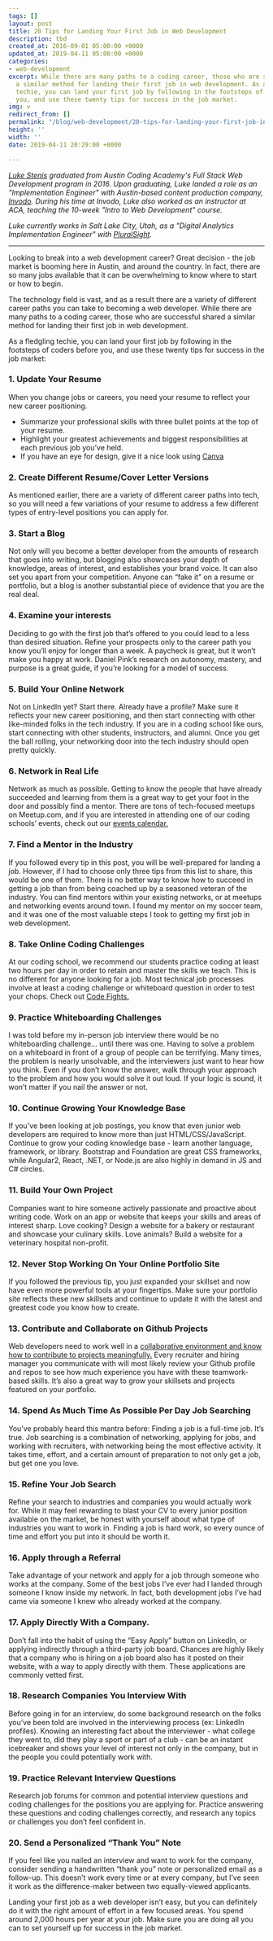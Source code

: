```yaml
---
tags: []
layout: post
title: 20 Tips for Landing Your First Job in Web Development
description: tbd
created_at: 2016-09-01 05:00:00 +0000
updated_at: 2019-04-11 05:00:00 +0000
categories:
- web-development
excerpt: While there are many paths to a coding career, those who are successful shared
  a similar method for landing their first job in web development. As a fledgling
  techie, you can land your first job by following in the footsteps of coders before
  you, and use these twenty tips for success in the job market.
img: v
redirect_from: []
permalink: "/blog/web-development/20-tips-for-landing-your-first-job-in-web-development"
height: ''
width: ''
date: 2019-04-11 20:29:00 +0000

---
```

[_Luke Stenis_](https://www.linkedin.com/in/ethanstenis/) _graduated from Austin Coding Academy's Full Stack Web Development program in 2016. Upon graduating, Luke landed a role as an "Implementation Engineer" with Austin-based content production company,_ [_Invodo_](https://www.invodo.com/)_. During his time at Invodo, Luke also worked as an instructor at ACA, teaching the 10-week "Intro to Web Development" course._

_Luke currently works in Salt Lake City, Utah, as a "Digital Analytics Implementation Engineer" with_ [_PluralSight_](https://www.pluralsight.com/)_._

***

Looking to break into a web development career? Great decision - the job market is booming here in Austin, and around the country. In fact, there are so many jobs available that it can be overwhelming to know where to start or how to begin.

The technology field is vast, and as a result there are a variety of different career paths you can take to becoming a web developer. While there are many paths to a coding career, those who are successful shared a similar method for landing their first job in web development.

As a fledgling techie, you can land your first job by following in the footsteps of coders before you, and use these twenty tips for success in the job market:

### 1. Update Your Resume

When you change jobs or careers, you need your resume to reflect your new career positioning.

* Summarize your professional skills with three bullet points at the top of your resume.
* Highlight your greatest achievements and biggest responsibilities at each previous job you’ve held.
* If you have an eye for design, give it a nice look using [Canva](https://www.canva.com/)

### 2. Create Different Resume/Cover Letter Versions

As mentioned earlier, there are a variety of different career paths into tech, so you will need a few variations of your resume to address a few different types of entry-level positions you can apply for.

### 3. Start a Blog

Not only will you become a better developer from the amounts of research that goes into writing, but blogging also showcases your depth of knowledge, areas of interest, and establishes your brand voice. It can also set you apart from your competition. Anyone can “fake it” on a resume or portfolio, but a blog is another substantial piece of evidence that you are the real deal.

### 4. Examine your interests

Deciding to go with the first job that’s offered to you could lead to a less than desired situation. Refine your prospects only to the career path you know you’ll enjoy for longer than a week. A paycheck is great, but it won’t make you happy at work. Daniel Pink’s research on autonomy, mastery, and purpose is a great guide, if you’re looking for a model of success.

### 5. Build Your Online Network

Not on LinkedIn yet? Start there. Already have a profile? Make sure it reflects your new career positioning, and then start connecting with other like-minded folks in the tech industry. If you are in a coding school like ours, start connecting with other students, instructors, and alumni. Once you get the ball rolling, your networking door into the tech industry should open pretty quickly.

### 6. Network in Real Life

Network as much as possible. Getting to know the people that have already succeeded and learning from them is a great way to get your foot in the door and possibly find a mentor. There are tons of tech-focused meetups on Meetup.com, and if you are interested in attending one of our coding schools’ events, check out our [events calendar.](https://austincodingacademy.com/calendar)

### 7. Find a Mentor in the Industry

If you followed every tip in this post, you will be well-prepared for landing a job. However, if I had to choose only three tips from this list to share, this would be one of them. There is no better way to know how to succeed in getting a job than from being coached up by a seasoned veteran of the industry. You can find mentors within your existing networks, or at meetups and networking events around town. I found my mentor on my soccer team, and it was one of the most valuable steps I took to getting my first job in web development.

### 8. Take Online Coding Challenges

At our coding school, we recommend our students practice coding at least two hours per day in order to retain and master the skills we teach. This is no different for anyone looking for a job. Most technical job processes involve at least a coding challenge or whiteboard question in order to test your chops. Check out [Code Fights.](https://codefights.com/)

### 9. Practice Whiteboarding Challenges

I was told before my in-person job interview there would be no whiteboarding challenge… until there was one. Having to solve a problem on a whiteboard in front of a group of people can be terrifying. Many times, the problem is nearly unsolvable, and the interviewers just want to hear how you think. Even if you don’t know the answer, walk through your approach to the problem and how you would solve it out loud. If your logic is sound, it won’t matter if you nail the answer or not.

### 10. Continue Growing Your Knowledge Base

If you’ve been looking at job postings, you know that even junior web developers are required to know more than just HTML/CSS/JavaScript. Continue to grow your coding knowledge base - learn another language, framework, or library. Bootstrap and Foundation are great CSS frameworks, while Angular2, React, .NET, or Node.js are also highly in demand in JS and C# circles.

### 11. Build Your Own Project

Companies want to hire someone actively passionate and proactive about writing code. Work on an app or website that keeps your skills and areas of interest sharp. Love cooking? Design a website for a bakery or restaurant and showcase your culinary skills. Love animals? Build a website for a veterinary hospital non-profit.

### 12. Never Stop Working On Your Online Portfolio Site

If you followed the previous tip, you just expanded your skillset and now have even more powerful tools at your fingertips. Make sure your portfolio site reflects these new skillsets and continue to update it with the latest and greatest code you know how to create.

### 13. Contribute and Collaborate on Github Projects

Web developers need to work well in a [collaborative environment and know how to contribute to projects meaningfully.](https://austincodingacademy.com/blog/why-our-coding-bootcamp-teaches-you-more-than-just-code) Every recruiter and hiring manager you communicate with will most likely review your Github profile and repos to see how much experience you have with these teamwork-based skills. It’s also a great way to grow your skillsets and projects featured on your portfolio.

### 14. Spend As Much Time As Possible Per Day Job Searching

You’ve probably heard this mantra before: Finding a job is a full-time job. It’s true. Job searching is a combination of networking, applying for jobs, and working with recruiters, with networking being the most effective activity. It takes time, effort, and a certain amount of preparation to not only get a job, but get one you love.

### 15. Refine Your Job Search

Refine your search to industries and companies you would actually work for. While it may feel rewarding to blast your CV to every junior position available on the market, be honest with yourself about what type of industries you want to work in. Finding a job is hard work, so every ounce of time and effort you put into it should be worth it.

### 16. Apply through a Referral

Take advantage of your network and apply for a job through someone who works at the company. Some of the best jobs I’ve ever had I landed through someone I know inside my network. In fact, both development jobs I’ve had came via someone I knew who already worked at the company.

### 17. Apply Directly With a Company.

Don’t fall into the habit of using the “Easy Apply” button on LinkedIn, or applying indirectly through a third-party job board. Chances are highly likely that a company who is hiring on a job board also has it posted on their website, with a way to apply directly with them. These applications are commonly vetted first.

### 18. Research Companies You Interview With

Before going in for an interview, do some background research on the folks you’ve been told are involved in the interviewing process (ex: LinkedIn profiles). Knowing an interesting fact about the interviewer - what college they went to, did they play a sport or part of a club - can be an instant icebreaker and shows your level of interest not only in the company, but in the people you could potentially work with.

### 19. Practice Relevant Interview Questions

Research job forums for common and potential interview questions and coding challenges for the positions you are applying for. Practice answering these questions and coding challenges correctly, and research any topics or challenges you don’t feel confident in.

### 20. Send a Personalized “Thank You” Note

If you feel like you nailed an interview and want to work for the company, consider sending a handwritten “thank you” note or personalized email as a follow-up. This doesn’t work every time or at every company, but I’ve seen it work as the difference-maker between two equally-viewed applicants.

Landing your first job as a web developer isn’t easy, but you can definitely do it with the right amount of effort in a few focused areas. You spend around 2,000 hours per year at your job. Make sure you are doing all you can to set yourself up for success in the job market.